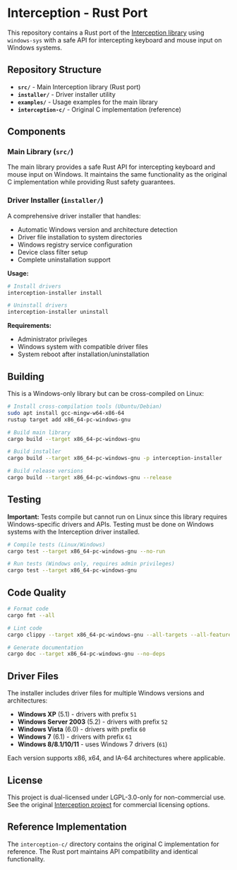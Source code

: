 # Interception - Rust Port

This repository contains a Rust port of the [Interception library](https://github.com/oblitum/Interception) using `windows-sys` with a safe API for intercepting keyboard and mouse input on Windows systems.

## Repository Structure

- **`src/`** - Main Interception library (Rust port)
- **`installer/`** - Driver installer utility
- **`examples/`** - Usage examples for the main library
- **`interception-c/`** - Original C implementation (reference)

## Components

### Main Library (`src/`)

The main library provides a safe Rust API for intercepting keyboard and mouse input on Windows. It maintains the same functionality as the original C implementation while providing Rust safety guarantees.

### Driver Installer (`installer/`)

A comprehensive driver installer that handles:

- Automatic Windows version and architecture detection
- Driver file installation to system directories
- Windows registry service configuration
- Device class filter setup
- Complete uninstallation support

**Usage:**
```bash
# Install drivers
interception-installer install

# Uninstall drivers  
interception-installer uninstall
```

**Requirements:**
- Administrator privileges
- Windows system with compatible driver files
- System reboot after installation/uninstallation

## Building

This is a Windows-only library but can be cross-compiled on Linux:

```bash
# Install cross-compilation tools (Ubuntu/Debian)
sudo apt install gcc-mingw-w64-x86-64
rustup target add x86_64-pc-windows-gnu

# Build main library
cargo build --target x86_64-pc-windows-gnu

# Build installer
cargo build --target x86_64-pc-windows-gnu -p interception-installer

# Build release versions
cargo build --target x86_64-pc-windows-gnu --release
```

## Testing

**Important:** Tests compile but cannot run on Linux since this library requires Windows-specific drivers and APIs. Testing must be done on Windows systems with the Interception driver installed.

```bash
# Compile tests (Linux/Windows)
cargo test --target x86_64-pc-windows-gnu --no-run

# Run tests (Windows only, requires admin privileges)
cargo test --target x86_64-pc-windows-gnu
```

## Code Quality

```bash
# Format code
cargo fmt --all

# Lint code
cargo clippy --target x86_64-pc-windows-gnu --all-targets --all-features -- -D warnings

# Generate documentation
cargo doc --target x86_64-pc-windows-gnu --no-deps
```

## Driver Files

The installer includes driver files for multiple Windows versions and architectures:

- **Windows XP** (5.1) - drivers with prefix `51`
- **Windows Server 2003** (5.2) - drivers with prefix `52` 
- **Windows Vista** (6.0) - drivers with prefix `60`
- **Windows 7** (6.1) - drivers with prefix `61`
- **Windows 8/8.1/10/11** - uses Windows 7 drivers (`61`)

Each version supports x86, x64, and IA-64 architectures where applicable.

## License

This project is dual-licensed under LGPL-3.0-only for non-commercial use. See the original [Interception project](https://github.com/oblitum/Interception) for commercial licensing options.

## Reference Implementation  

The `interception-c/` directory contains the original C implementation for reference. The Rust port maintains API compatibility and identical functionality.